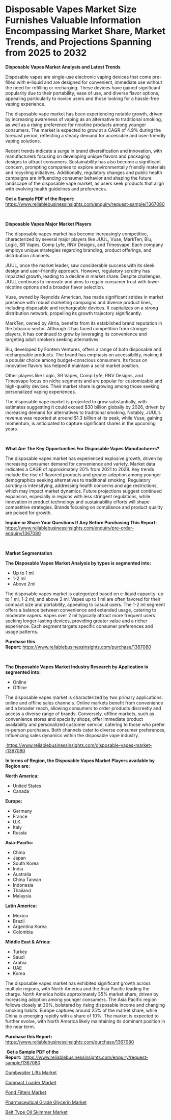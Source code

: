 <p><h1>Disposable Vapes Market Size Furnishes Valuable Information Encompassing Market Share, Market Trends, and Projections Spanning from 2025 to 2032</h1></p><p><strong>Disposable Vapes Market Analysis and Latest Trends</strong></p>
<p><p>Disposable vapes are single-use electronic vaping devices that come pre-filled with e-liquid and are designed for convenient, immediate use without the need for refilling or recharging. These devices have gained significant popularity due to their portability, ease of use, and diverse flavor options, appealing particularly to novice users and those looking for a hassle-free vaping experience.</p><p>The disposable vape market has been experiencing notable growth, driven by increasing awareness of vaping as an alternative to traditional smoking, as well as a rising preference for nicotine products among younger consumers. The market is expected to grow at a CAGR of 4.9% during the forecast period, reflecting a steady demand for accessible and user-friendly vaping solutions.</p><p>Recent trends indicate a surge in brand diversification and innovation, with manufacturers focusing on developing unique flavors and packaging designs to attract consumers. Sustainability has also become a significant concern, prompting companies to explore environmentally friendly materials and recycling initiatives. Additionally, regulatory changes and public health campaigns are influencing consumer behavior and shaping the future landscape of the disposable vape market, as users seek products that align with evolving health guidelines and preferences.</p></p>
<p><strong>Get a Sample PDF of the Report:&nbsp;</strong> <a href="https://www.reliablebusinessinsights.com/enquiry/request-sample/1367080?utm_campaign=3571&utm_medium=2&utm_source=Github&utm_content=ia&utm_term=22032025&utm_id=disposable-vapes">https://www.reliablebusinessinsights.com/enquiry/request-sample/1367080</a></p>
<p>&nbsp;</p>
<p><strong>Disposable Vapes Major Market Players</strong></p>
<p><p>The disposable vapes market has become increasingly competitive, characterized by several major players like JUUL, Vuse, MarkTen, Blu, Logic, SR Vapes, Comp Lyfe, RNV Designs, and Timesvape. Each company employs unique strategies regarding branding, product offerings, and distribution channels.</p><p>JUUL, once the market leader, saw considerable success with its sleek design and user-friendly approach. However, regulatory scrutiny has impacted growth, leading to a decline in market share. Despite challenges, JUUL continues to innovate and aims to regain consumer trust with lower nicotine options and a broader flavor selection.</p><p>Vuse, owned by Reynolds American, has made significant strides in market presence with robust marketing campaigns and diverse product lines, including disposable and rechargeable devices. It capitalizes on a strong distribution network, propelling its growth trajectory significantly.</p><p>MarkTen, owned by Altria, benefits from its established brand reputation in the tobacco sector. Although it has faced competition from stronger players, it has continued to grow by leveraging its convenience and targeting adult smokers seeking alternatives.</p><p>Blu, developed by Fontem Ventures, offers a range of both disposable and rechargeable products. The brand has emphasis on accessibility, making it a popular choice among budget-conscious consumers. Its focus on innovative flavors has helped it maintain a solid market position.</p><p>Other players like Logic, SR Vapes, Comp Lyfe, RNV Designs, and Timesvape focus on niche segments and are popular for customizable and high-quality devices. Their market share is growing among those seeking personalized vaping experiences.</p><p>The disposable vape market is projected to grow substantially, with estimates suggesting it could exceed $30 billion globally by 2026, driven by increasing demand for alternatives to traditional smoking. Notably, JUUL’s revenue was reported at around $1.3 billion at its peak, while Vuse, gaining momentum, is anticipated to capture significant shares in the upcoming years.</p></p>
<p>&nbsp;</p>
<p><strong>What Are The Key Opportunities For Disposable Vapes Manufacturers?</strong></p>
<p><p>The disposable vapes market has experienced explosive growth, driven by increasing consumer demand for convenience and variety. Market data indicates a CAGR of approximately 20% from 2021 to 2028. Key trends include the rise of flavored products and greater adoption among younger demographics seeking alternatives to traditional smoking. Regulatory scrutiny is intensifying, addressing health concerns and age restrictions, which may impact market dynamics. Future projections suggest continued expansion, especially in regions with less stringent regulations, while innovation in product technology and sustainability efforts will shape competitive strategies. Brands focusing on compliance and product quality are poised for growth.</p></p>
<p><strong>Inquire or Share Your Questions If Any Before Purchasing This Report:</strong> <a href="https://www.reliablebusinessinsights.com/enquiry/pre-order-enquiry/1367080?utm_campaign=3571&utm_medium=2&utm_source=Github&utm_content=ia&utm_term=22032025&utm_id=disposable-vapes">https://www.reliablebusinessinsights.com/enquiry/pre-order-enquiry/1367080</a></p>
<p>&nbsp;</p>
<p><strong>Market Segmentation</strong></p>
<p><strong>The Disposable Vapes Market Analysis by types is segmented into:</strong></p>
<p><ul><li>Up to 1 ml</li><li>1-2 ml</li><li>Above 2ml</li></ul></p>
<p><p>The disposable vapes market is categorized based on e-liquid capacity: up to 1 ml, 1-2 ml, and above 2 ml. Vapes up to 1 ml are often favored for their compact size and portability, appealing to casual users. The 1-2 ml segment offers a balance between convenience and extended usage, catering to moderate vapers. Vapes over 2 ml typically attract more frequent users seeking longer-lasting devices, providing greater value and a richer experience. Each segment targets specific consumer preferences and usage patterns.</p></p>
<p><strong>Purchase this Report:&nbsp;</strong><a href="https://www.reliablebusinessinsights.com/purchase/1367080?utm_campaign=3571&utm_medium=2&utm_source=Github&utm_content=ia&utm_term=22032025&utm_id=disposable-vapes">https://www.reliablebusinessinsights.com/purchase/1367080</a></p>
<p>&nbsp;</p>
<p><strong>The Disposable Vapes Market Industry Research by Application is segmented into:</strong></p>
<p><ul><li>Online</li><li>Offline</li></ul></p>
<p><p>The disposable vapes market is characterized by two primary applications: online and offline sales channels. Online markets benefit from convenience and a broader reach, allowing consumers to order products discreetly and access a diverse range of brands. Conversely, offline markets, such as convenience stores and specialty shops, offer immediate product availability and personalized customer service, catering to those who prefer in-person purchases. Both channels cater to diverse consumer preferences, influencing sales dynamics within the disposable vape industry.</p></p>
<p><a href="https://www.reliablebusinessinsights.com/disposable-vapes-market-r1367080?utm_campaign=3571&utm_medium=2&utm_source=Github&utm_content=ia&utm_term=22032025&utm_id=disposable-vapes">&nbsp;https://www.reliablebusinessinsights.com/disposable-vapes-market-r1367080</a></p>
<p><strong>In terms of Region, the Disposable Vapes Market Players available by Region are:</strong></p>
<p>
    <p> <strong> North America: </strong>
        <ul>
            <li>United States</li>
            <li>Canada</li>
        </ul>
        </p> 
    <p> <strong> Europe: </strong>
        <ul>
            <li>Germany</li>
            <li>France</li>
            <li>U.K.</li>
            <li>Italy</li>
            <li>Russia</li>
        </ul>
        </p> 
    <p> <strong> Asia-Pacific: </strong>
        <ul>
            <li>China</li>
            <li>Japan</li>
            <li>South Korea</li>
            <li>India</li>
            <li>Australia</li>
            <li>China Taiwan</li>
            <li>Indonesia</li>
            <li>Thailand</li>
            <li>Malaysia</li>
        </ul>
        </p> 
    <p> <strong> Latin America: </strong>
        <ul>
            <li>Mexico</li>
            <li>Brazil</li>
            <li>Argentina Korea</li>
            <li>Colombia</li>
        </ul>
        </p> 
    <p> <strong> Middle East & Africa: </strong>
        <ul>
            <li>Turkey</li>
            <li>Saudi</li>
            <li>Arabia</li>
            <li>UAE</li>
            <li>Korea</li>
        </ul>
    </p>
    </p>
<p><p>The disposable vapes market has exhibited significant growth across multiple regions, with North America and the Asia Pacific leading the charge. North America holds approximately 35% market share, driven by increasing adoption among younger consumers. The Asia Pacific region follows closely at 30%, bolstered by rising disposable income and changing smoking habits. Europe captures around 25% of the market share, while China is emerging rapidly with a share of 10%. The market is expected to further evolve, with North America likely maintaining its dominant position in the near term.</p></p>
<p><strong>Purchase this Report: </strong><a href="https://www.reliablebusinessinsights.com/purchase/1367080?utm_campaign=3571&utm_medium=2&utm_source=Github&utm_content=ia&utm_term=22032025&utm_id=disposable-vapes">https://www.reliablebusinessinsights.com/purchase/1367080</a></p>
<p>&nbsp;<strong>Get a Sample PDF of the Report:&nbsp;&nbsp;</strong><a href="https://www.reliablebusinessinsights.com/enquiry/request-sample/1367080?utm_campaign=3571&utm_medium=2&utm_source=Github&utm_content=ia&utm_term=22032025&utm_id=disposable-vapes">https://www.reliablebusinessinsights.com/enquiry/request-sample/1367080</a></p>
<p><strong></strong></p>
<p><p><a href="https://www.linkedin.com/pulse/sustainability-trends-dumbwaiter-lifts-industry-market-26gcc?utm_campaign=3571&utm_medium=2&utm_source=Github&utm_content=ia&utm_term=22032025&utm_id=disposable-vapes">Dumbwaiter Lifts Market</a></p><p><a href="https://www.linkedin.com/pulse/competitive-landscape-key-trends-compact-loader-market-detailed-alt1c?utm_campaign=3571&utm_medium=2&utm_source=Github&utm_content=ia&utm_term=22032025&utm_id=disposable-vapes">Compact Loader Market</a></p><p><a href="https://www.linkedin.com/pulse/pond-filters-market-analysis-size-dynamics-expected-growth-nvyec?utm_campaign=3571&utm_medium=2&utm_source=Github&utm_content=ia&utm_term=22032025&utm_id=disposable-vapes">Pond Filters Market</a></p><p><a href="https://github.com/haajipauget/Market-Research-Report-List-1/blob/main/pharmaceutical-grade-glycerin-market.md?utm_campaign=3571&utm_medium=2&utm_source=Github&utm_content=ia&utm_term=22032025&utm_id=disposable-vapes">Pharmaceutical Grade Glycerin Market</a></p><p><a href="https://www.linkedin.com/pulse/projected-market-revenue-belt-type-oil-skimmer-46-cagr-ko3sc?utm_campaign=3571&utm_medium=2&utm_source=Github&utm_content=ia&utm_term=22032025&utm_id=disposable-vapes">Belt Type Oil Skimmer Market</a></p></p>